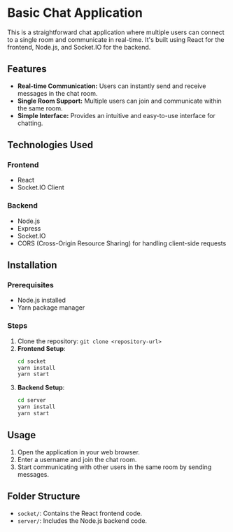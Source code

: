 # Basic Chat Application

This is a straightforward chat application where multiple users can connect to a single room and communicate in real-time. It's built using React for the frontend, Node.js, and Socket.IO for the backend.

## Features

- **Real-time Communication:** Users can instantly send and receive messages in the chat room.
- **Single Room Support:** Multiple users can join and communicate within the same room.
- **Simple Interface:** Provides an intuitive and easy-to-use interface for chatting.

## Technologies Used

### Frontend
- React
- Socket.IO Client

### Backend
- Node.js
- Express
- Socket.IO
- CORS (Cross-Origin Resource Sharing) for handling client-side requests

## Installation

### Prerequisites
- Node.js installed
- Yarn package manager

### Steps
1. Clone the repository: `git clone <repository-url>`
2. **Frontend Setup**:
    ```bash
    cd socket
    yarn install
    yarn start
    ```
3. **Backend Setup**:
    ```bash
    cd server
    yarn install
    yarn start
    ```

## Usage

1. Open the application in your web browser.
2. Enter a username and join the chat room.
3. Start communicating with other users in the same room by sending messages.

## Folder Structure

- `socket/`: Contains the React frontend code.
- `server/`: Includes the Node.js backend code.

